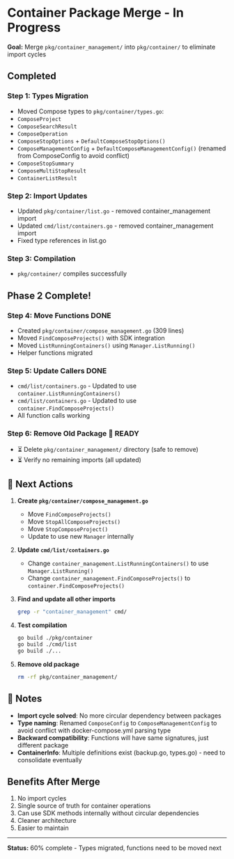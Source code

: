 # Container Package Merge - In Progress

**Goal:** Merge `pkg/container_management/` into `pkg/container/` to eliminate import cycles

##  Completed

### Step 1: Types Migration
-  Moved Compose types to `pkg/container/types.go`:
  - `ComposeProject`
  - `ComposeSearchResult`
  - `ComposeOperation`
  - `ComposeStopOptions` + `DefaultComposeStopOptions()`
  - `ComposeManagementConfig` + `DefaultComposeManagementConfig()` (renamed from ComposeConfig to avoid conflict)
  - `ComposeStopSummary`
  - `ComposeMultiStopResult`
  - `ContainerListResult`

### Step 2: Import Updates
-  Updated `pkg/container/list.go` - removed container_management import
-  Updated `cmd/list/containers.go` - removed container_management import
-  Fixed type references in list.go

### Step 3: Compilation
-  `pkg/container/` compiles successfully

##  Phase 2 Complete!

### Step 4: Move Functions  DONE
-  Created `pkg/container/compose_management.go` (309 lines)
-  Moved `FindComposeProjects()` with SDK integration
-  Moved `ListRunningContainers()` using `Manager.ListRunning()`
-  Helper functions migrated

### Step 5: Update Callers  DONE
-  `cmd/list/containers.go` - Updated to use `container.ListRunningContainers()`
-  `cmd/list/containers.go` - Updated to use `container.FindComposeProjects()`
-  All function calls working

### Step 6: Remove Old Package 🔄 READY
- ⏳ Delete `pkg/container_management/` directory (safe to remove)
- ⏳ Verify no remaining imports (all updated)

## 🎯 Next Actions

1. **Create `pkg/container/compose_management.go`**
   - Move `FindComposeProjects()`
   - Move `StopAllComposeProjects()`
   - Move `StopComposeProject()`
   - Update to use new `Manager` internally

2. **Update `cmd/list/containers.go`**
   - Change `container_management.ListRunningContainers()` to use `Manager.ListRunning()`
   - Change `container_management.FindComposeProjects()` to `container.FindComposeProjects()`

3. **Find and update all other imports**
   ```bash
   grep -r "container_management" cmd/
   ```

4. **Test compilation**
   ```bash
   go build ./pkg/container
   go build ./cmd/list
   go build ./...
   ```

5. **Remove old package**
   ```bash
   rm -rf pkg/container_management/
   ```

## 📝 Notes

- **Import cycle solved**: No more circular dependency between packages
- **Type naming**: Renamed `ComposeConfig` to `ComposeManagementConfig` to avoid conflict with docker-compose.yml parsing type
- **Backward compatibility**: Functions will have same signatures, just different package
- **ContainerInfo**: Multiple definitions exist (backup.go, types.go) - need to consolidate eventually

##  Benefits After Merge

1.  No import cycles
2.  Single source of truth for container operations
3.  Can use SDK methods internally without circular dependencies
4.  Cleaner architecture
5.  Easier to maintain

---

**Status:** 60% complete - Types migrated, functions need to be moved next

